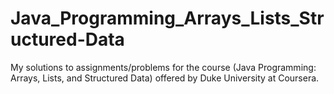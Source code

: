 # Java_Programming_Arrays_Lists_Structured-Data
My solutions to assignments/problems for the course (Java Programming: Arrays, Lists, and Structured Data) offered by Duke University at Coursera.
